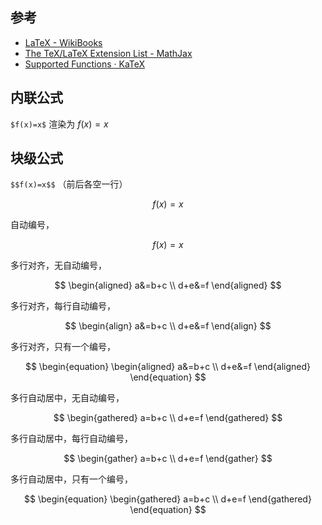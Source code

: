 ## 参考

-   [LaTeX - WikiBooks](https://zh.wikibooks.org/wiki/LaTeX)
-   [The TeX/LaTeX Extension List - MathJax](http://docs.mathjax.org/en/latest/input/tex/extensions/index.html)
-   [Supported Functions · KaTeX](https://katex.org/docs/supported.html)

## 内联公式

`$f(x)=x$` 渲染为 $f(x)=x$

## 块级公式

`$$f(x)=x$$` （前后各空一行）

$$f(x)=x$$

自动编号，

$$
\begin{equation}
    f(x)=x
\end{equation}
$$

多行对齐，无自动编号，

$$
\begin{aligned}
    a&=b+c \\
    d+e&=f
\end{aligned}
$$

多行对齐，每行自动编号，

$$
\begin{align}
    a&=b+c \\
    d+e&=f
\end{align}
$$

多行对齐，只有一个编号，

$$
\begin{equation}
    \begin{aligned}
        a&=b+c \\
        d+e&=f
    \end{aligned}
\end{equation}
$$

多行自动居中，无自动编号，

$$
\begin{gathered}
    a=b+c \\
    d+e=f
\end{gathered}
$$

多行自动居中，每行自动编号，

$$
\begin{gather}
    a=b+c \\
    d+e=f
\end{gather}
$$

多行自动居中，只有一个编号，

$$
\begin{equation}
    \begin{gathered}
        a=b+c \\
        d+e=f
    \end{gathered}
\end{equation}
$$
